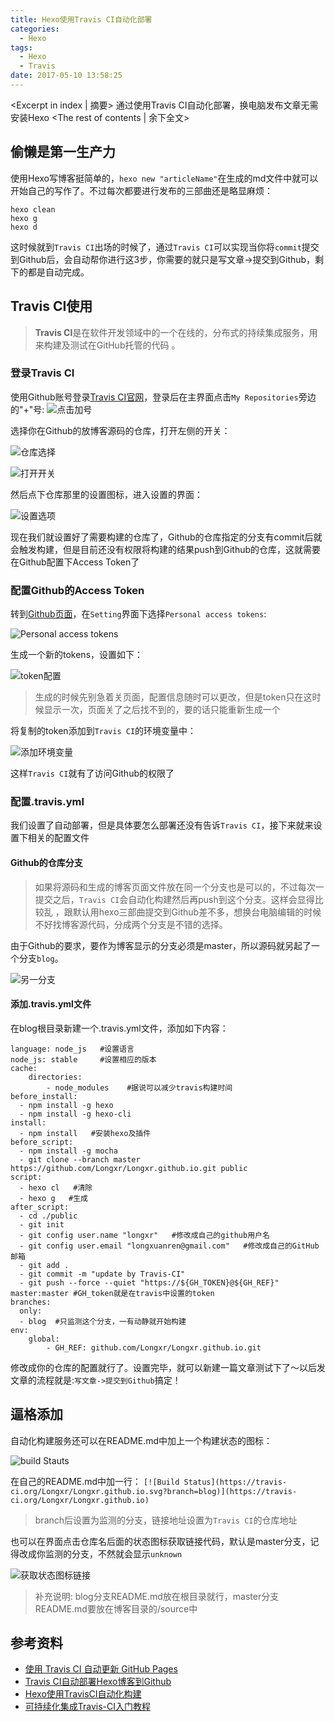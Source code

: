 ```yaml
---
title: Hexo使用Travis CI自动化部署
categories:
  - Hexo
tags:
  - Hexo
  - Travis
date: 2017-05-10 13:58:25
---
```


<Excerpt in index | 摘要> 
通过使用Travis CI自动化部署，换电脑发布文章无需安装Hexo<!-- more -->
<The rest of contents | 余下全文>

## 偷懒是第一生产力
使用Hexo写博客挺简单的，`hexo new "articleName"`在生成的md文件中就可以开始自己的写作了。不过每次都要进行发布的三部曲还是略显麻烦：
```
hexo clean
hexo g
hexo d
```
这时候就到`Travis CI`出场的时候了，通过`Travis CI`可以实现当你将`commit`提交到Github后，会自动帮你进行这3步，你需要的就只是写文章->提交到Github，剩下的都是自动完成。

## Travis CI使用
> **Travis CI**是在软件开发领域中的一个在线的，分布式的持续集成服务，用来构建及测试在GitHub托管的代码 。

### 登录Travis CI
使用Github账号登录[Travis CI官网](https://travis-ci.org/)，登录后在主界面点击`My Repositories`旁边的"+"号:
![点击加号](https://cdn.jsdelivr.net/gh/Longxr/PicStored/blog/Hexo-Travis-CI_01.png)

选择你在Github的放博客源码的仓库，打开左侧的开关：

![仓库选择](https://cdn.jsdelivr.net/gh/Longxr/PicStored/blog/Hexo-Travis-CI_02.png)

![打开开关](https://cdn.jsdelivr.net/gh/Longxr/PicStored/blog/Hexo-Travis-CI_03.png)

然后点下仓库那里的设置图标，进入设置的界面：

![设置选项](https://cdn.jsdelivr.net/gh/Longxr/PicStored/blog/Hexo-Travis-CI_04.png)

现在我们就设置好了需要构建的仓库了，Github的仓库指定的分支有commit后就会触发构建，但是目前还没有权限将构建的结果push到Github的仓库，这就需要在Github配置下Access Token了

### 配置Github的Access Token
转到[Github页面](https://github.com/)，在`Setting`界面下选择`Personal access tokens`:

![Personal access tokens](https://cdn.jsdelivr.net/gh/Longxr/PicStored/blog/Hexo-Travis-CI_05.png)

生成一个新的tokens，设置如下：

![token配置](https://cdn.jsdelivr.net/gh/Longxr/PicStored/blog/Hexo-Travis-CI_06.png)

> 生成的时候先别急着关页面，配置信息随时可以更改，但是token只在这时候显示一次，页面关了之后找不到的，要的话只能重新生成一个

将复制的token添加到`Travis CI`的环境变量中：

![添加环境变量](https://cdn.jsdelivr.net/gh/Longxr/PicStored/blog/Hexo-Travis-CI_07.png)

这样`Travis CI`就有了访问Github的权限了

### 配置.travis.yml
我们设置了自动部署，但是具体要怎么部署还没有告诉`Travis CI`，接下来就来设置下相关的配置文件

#### Github的仓库分支
> 如果将源码和生成的博客页面文件放在同一个分支也是可以的，不过每次一提交之后，`Travis CI`会自动化构建然后再push到这个分支。这样会显得比较乱 ，跟默认用hexo三部曲提交到Github差不多，想换台电脑编辑的时候不好找博客源代码，分成两个分支是不错的选择。

由于Github的要求，要作为博客显示的分支必须是master，所以源码就另起了一个分支`blog`。

![另一分支](https://cdn.jsdelivr.net/gh/Longxr/PicStored/blog/Hexo-Travis-CI_08.png)

#### 添加.travis.yml文件
在blog根目录新建一个.travis.yml文件，添加如下内容：
```
language: node_js   #设置语言
node_js: stable     #设置相应的版本
cache:
    directories:
        - node_modules    #据说可以减少travis构建时间
before_install:
  - npm install -g hexo
  - npm install -g hexo-cli
install:
  - npm install   #安装hexo及插件
before_script:
  - npm install -g mocha
  - git clone --branch master https://github.com/Longxr/Longxr.github.io.git public
script:
  - hexo cl   #清除
  - hexo g   #生成
after_script:
  - cd ./public
  - git init
  - git config user.name "longxr"   #修改成自己的github用户名
  - git config user.email "longxuanren@gmail.com"   #修改成自己的GitHub邮箱
  - git add .
  - git commit -m "update by Travis-CI"
  - git push --force --quiet "https://${GH_TOKEN}@${GH_REF}" master:master #GH_token就是在travis中设置的token
branches:
  only:
  - blog  #只监测这个分支，一有动静就开始构建
env:
    global:
        - GH_REF: github.com/Longxr/Longxr.github.io.git
```
修改成你的仓库的配置就行了。设置完毕，就可以新建一篇文章测试下了～以后发文章的流程就是:`写文章->提交到Github`搞定！

## 逼格添加
自动化构建服务还可以在README.md中加上一个构建状态的图标：

![build Stauts](https://cdn.jsdelivr.net/gh/Longxr/PicStored/blog/Hexo-Travis-CI_09.png)

在自己的README.md中加一行：
`[![Build Status](https://travis-ci.org/Longxr/Longxr.github.io.svg?branch=blog)](https://travis-ci.org/Longxr/Longxr.github.io)`
> branch后设置为监测的分支，链接地址设置为`Travis CI`的仓库地址

也可以在界面点击仓库名后面的状态图标获取链接代码，默认是master分支，记得改成你监测的分支，不然就会显示`unknown`

![获取状态图标链接](https://cdn.jsdelivr.net/gh/Longxr/PicStored/blog/Hexo-Travis-CI_11.png)

> 补充说明: blog分支README.md放在根目录就行，master分支README.md要放在博客目录的/source中

## 参考资料
- [使用 Travis CI 自动更新 GitHub Pages](http://notes.iissnan.com/2016/publishing-github-pages-with-travis-ci/)
- [Travis CI自动部署Hexo博客到Github](https://xin053.github.io/2016/06/05/Travis%20CI自动部署Hexo博客到Github/)
- [Hexo使用TravisCI自动化构建](https://chuyun.github.io/2016/10/06/Hexo-Travis-Automated%20build/)
- [可持续化集成Travis-CI入门教程](http://blog.smallmuou.xyz/git/2016/03/22/可持续化集成Travis-CI入门教程.html)


